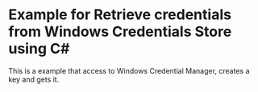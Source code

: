﻿# Example for Retrieve credentials from Windows Credentials Store using C#

This is a example that access to Windows Credential Manager, creates a key and gets it.